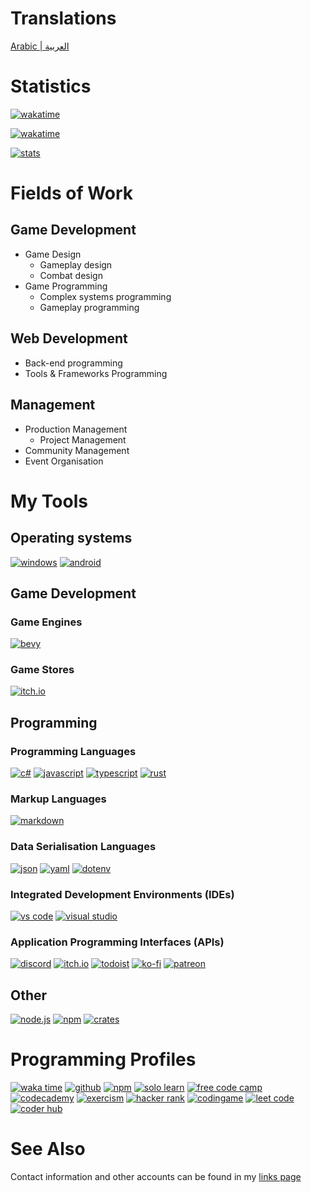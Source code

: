 # Translations

[Arabic | العربية](README.ar.md)

# Statistics

[![wakatime](https://wakatime.com/badge/user/0759f028-2b82-4722-ae30-bb85025bb799.svg)](https://wakatime.com/@Nabil_Alsaiad)

[![wakatime](https://github-readme-stats.vercel.app/api/wakatime?username=Nabil_Alsaiad&theme=prussian&layout=compact&locale=en)](https://wakatime.com/@Nabil_Alsaiad)

[![stats](https://github-readme-stats.vercel.app/api?username=Nabil-Alsaiad&include_all_commits=true&count_private=true&hide_rank=true&show_icons=true&theme=prussian&locale=en)](https://github.com/Nabil-Alsaiad?tab=repositories)

# Fields of Work

## Game Development

- Game Design
  - Gameplay design
  - Combat design
- Game Programming
  - Complex systems programming
  - Gameplay programming

## Web Development

- Back-end programming
- Tools & Frameworks Programming

## Management

- Production Management
  - Project Management
- Community Management
- Event Organisation

# My Tools

## Operating systems

[![windows](https://img.shields.io/badge/windows-%230078D6.svg?logo=windows&logoColor=white)](https://www.microsoft.com/windows/)
[![android](https://img.shields.io/badge/Android-3DDC84?logo=android&logoColor=white)](https://www.android.com/)

## Game Development

### Game Engines

[![bevy](https://img.shields.io/badge/Bevy-232326?logo=bevy&logoColor=white)](https://bevyengine.org/)

### Game Stores

[![itch.io](https://img.shields.io/badge/itch.io-ff2449?logo=itch.io&logoColor=white)](https://itch.io/)

## Programming

### Programming Languages

[![c#](https://img.shields.io/badge/C%23-239120?logo=csharp&logoColor=white)](https://dotnet.microsoft.com/en-us/languages/csharp/)
[![javascript](https://img.shields.io/badge/JavaScript-F7DF1E?logo=javascript&logoColor=white)](https://developer.mozilla.org/en-US/docs/Web/javascript/)
[![typescript](https://img.shields.io/badge/TypeScript-007ACC?logo=typescript&logoColor=white)](https://www.typescriptlang.org/)
[![rust](https://img.shields.io/badge/Rust-B7410E?logo=rust&logoColor=white)](https://rust-lang.org/)

### Markup Languages

[![markdown](https://img.shields.io/badge/Markdown-000000?logo=markdown&logoColor=white)](https://markdownguide.org/)

### Data Serialisation Languages

[![json](https://img.shields.io/badge/JSON-000000?logo=json&logoColor=white)](https://json.org/)
[![yaml](https://img.shields.io/badge/YAML-ff0000?logo=yaml&logoColor=white)](https://yaml.org/)
[![dotenv](https://img.shields.io/badge/.env-ecd53f?logo=dotenv&logoColor=black)](https://dotenv.org/)

### Integrated Development Environments (IDEs)

[![vs code](https://img.shields.io/badge/VSCode-007ACC?logo=visual%20studio%20code&logoColor=white)](https://code.visualstudio.com/)
[![visual studio](https://img.shields.io/badge/Visual%20studio-5C2D91?logo=visual%20studio&logoColor=white)](https://visualstudio.microsoft.com/)

### Application Programming Interfaces (APIs)

[![discord](https://img.shields.io/badge/Discord-7289DA?logo=discord&logoColor=white)](https://discord.com/developers/docs/intro/)
[![itch.io](https://img.shields.io/badge/itch.io-ff2449?logo=itch.io&logoColor=white)](https://itch.io/docs/api/overview/)
[![todoist](https://img.shields.io/badge/Todoist-de483a?logo=todoist&logoColor=white)](https://developer.todoist.com/rest/v2/#overview/)
[![ko-fi](https://img.shields.io/badge/Ko--fi-00b9fe?logo=kofi&logoColor=white)](https://ko-fi.com/manage/webhooks?src=sidemenu/)
[![patreon](https://img.shields.io/badge/Patreon-F96854?logo=patreon&logoColor=white)](https://docs.patreon.com/#introduction/)

## Other

[![node.js](https://img.shields.io/badge/Node.js-339933?logo=nodedotjs&logoColor=white)](https://nodejs.org/)
[![npm](https://img.shields.io/badge/npm-CB3837?logo=npm&logoColor=white)](https://npmjs.com/)
[![crates](https://img.shields.io/badge/crates-dea584?logo=crates&logoColor=white)](https://crates.io/)

# Programming Profiles

[![waka time](https://img.shields.io/badge/Waka%20time-000000?logo=wakatime&logoColor=white)](https://wakatime.com/@Nabil_Alsaiad)
[![github](https://img.shields.io/badge/github-181717?logo=github&logoColor=white)](https://github.com/Nabil-Alsaiad)
[![npm](https://img.shields.io/badge/npm-CB3837?logo=npm&logoColor=white)](https://npmjs.com/~nabil_alsaiad)
[![solo learn](https://img.shields.io/badge/Solo%20learn-5BC2AE?logo=sololearn&logoColor=white)](https://sololearn.com/profile/17032869)
[![free code camp](https://img.shields.io/badge/Free%20code%20camp-006400?logo=freecodecamp&logoColor=white)](https://freecodecamp.org/Nabil_Alsaiad)
[![codecademy](https://img.shields.io/badge/Codecademy-1F4056?logo=codecademy&logoColor=white)](https://codecademy.com/profiles/Nabil_Alsaiad)
[![exercism](https://img.shields.io/badge/Exercism-D4A017?logo=exercism&logoColor=white)](https://exercism.org/profiles/Nabil-Alsaiad)
[![hacker rank](https://img.shields.io/badge/Hacker%20rank-2EC866?logo=hackerrank&logoColor=white)](https://hackerrank.com/Nabil_Alsaiad)
[![codingame](https://img.shields.io/badge/Codingame-7ED1F2?logo=codingame&logoColor=black)](https://codingame.com/profile/c76e910d186faa93e6d05766fe135ba36322535)
[![leet code](https://img.shields.io/badge/Leetcode-FFA116?logo=Leetcode&logoColor=white)](https://leetcode.com/Nabil-Alsaiad)
[![coder hub](https://img.shields.io/badge/Coder%20hub-000000?logo=coderhub&logoColor=white)](https://profile.satr.codes/nabil_alsaiad/public)

# See Also

Contact information and other accounts can be found in my [links page](https://links.nabilalsaiad.com)
